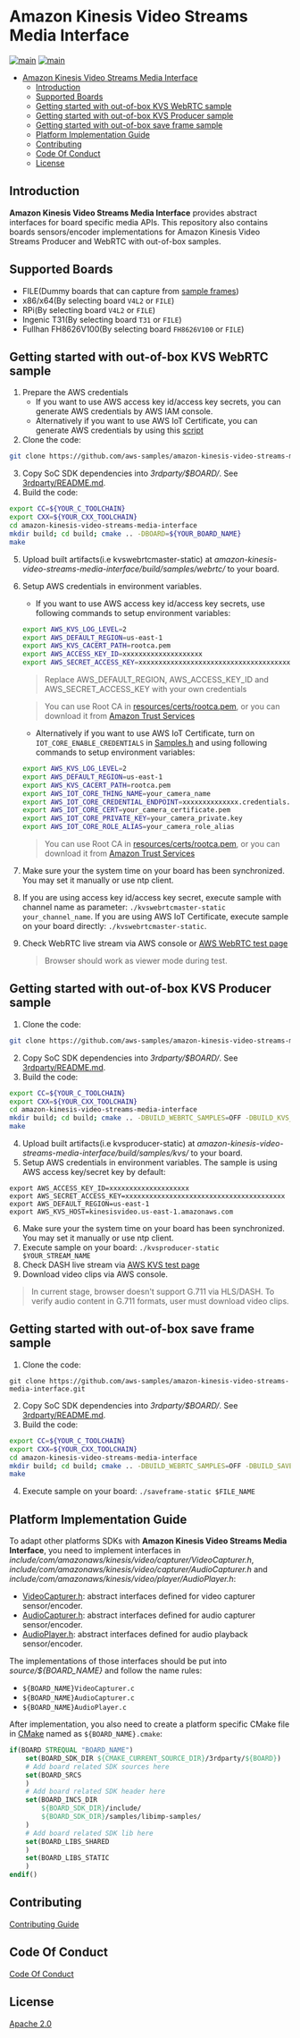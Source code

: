 # Amazon Kinesis Video Streams Media Interface

[![main](https://github.com/aws-samples/amazon-kinesis-video-streams-media-interface/actions/workflows/main.yml/badge.svg)](https://github.com/aws-samples/amazon-kinesis-video-streams-media-interface/actions/workflows/main.yml)
[![main](https://github.com/aws-samples/amazon-kinesis-video-streams-media-interface/actions/workflows/develop.yml/badge.svg)](https://github.com/aws-samples/amazon-kinesis-video-streams-media-interface/actions/workflows/develop.yml)

- [Amazon Kinesis Video Streams Media Interface](#amazon-kinesis-video-streams-media-interface)
  - [Introduction](#introduction)
  - [Supported Boards](#supported-boards)
  - [Getting started with out-of-box KVS WebRTC sample](#getting-started-with-out-of-box-kvs-webrtc-sample)
  - [Getting started with out-of-box KVS Producer sample](#getting-started-with-out-of-box-kvs-producer-sample)
  - [Getting started with out-of-box save frame sample](#getting-started-with-out-of-box-save-frame-sample)
  - [Platform Implementation Guide](#platform-implementation-guide)
  - [Contributing](#contributing)
  - [Code Of Conduct](#code-of-conduct)
  - [License](#license)

## Introduction

**Amazon Kinesis Video Streams Media Interface** provides abstract interfaces for board specific media APIs. This repository also contains boards sensors/encoder implementations for Amazon Kinesis Video Streams Producer and WebRTC with out-of-box samples.

## Supported Boards

- FILE(Dummy boards that can capture from [sample frames](resources/frames/))
- x86/x64(By selecting board `V4L2` or `FILE`)
- RPi(By selecting board `V4L2` or `FILE`)
- Ingenic T31(By selecting board `T31` or `FILE`)
- Fullhan FH8626V100(By selecting board `FH8626V100` or `FILE`)

## Getting started with out-of-box KVS WebRTC sample

1. Prepare the AWS credentials
   - If you want to use AWS access key id/access key secrets, you can generate AWS credentials by AWS IAM console.
   - Alternatively if you want to use AWS IoT Certificate, you can generate AWS credentials by using this [script](https://github.com/awslabs/amazon-kinesis-video-streams-webrtc-sdk-c/blob/master/scripts/generate-iot-credential.sh)
2. Clone the code:
```bash
git clone https://github.com/aws-samples/amazon-kinesis-video-streams-media-interface.git
```
3. Copy SoC SDK dependencies into *3rdparty/$BOARD/*. See [3rdparty/README.md](3rdparty/README.md).
4. Build the code:
```bash
export CC=${YOUR_C_TOOLCHAIN}
export CXX=${YOUR_CXX_TOOLCHAIN}
cd amazon-kinesis-video-streams-media-interface
mkdir build; cd build; cmake .. -DBOARD=${YOUR_BOARD_NAME}
make
```
5. Upload built artifacts(i.e kvswebrtcmaster-static) at *amazon-kinesis-video-streams-media-interface/build/samples/webrtc/* to your board.
6. Setup AWS credentials in environment variables. 
    - If you want to use AWS access key id/access key secrets, use following commands to setup environment variables:
    ```bash
    export AWS_KVS_LOG_LEVEL=2
    export AWS_DEFAULT_REGION=us-east-1
    export AWS_KVS_CACERT_PATH=rootca.pem
    export AWS_ACCESS_KEY_ID=xxxxxxxxxxxxxxxxxxxx
    export AWS_SECRET_ACCESS_KEY=xxxxxxxxxxxxxxxxxxxxxxxxxxxxxxxxxxxxxxxx
    ```
    > Replace AWS_DEFAULT_REGION, AWS_ACCESS_KEY_ID and AWS_SECRET_ACCESS_KEY with your own credentials

    > You can use Root CA in [resources/certs/rootca.pem](resources/certs/rootca.pem), or you can download it from [Amazon Trust Services](https://www.amazontrust.com/repository/SFSRootCAG2.pem)
    - Alternatively if you want to use AWS IoT Certificate, turn on `IOT_CORE_ENABLE_CREDENTIALS` in [Samples.h](https://github.com/aws-samples/amazon-kinesis-video-streams-media-interface/blob/main/samples/webrtc/source/Samples.h#L67) and using following commands to setup environment variables:
    ```bash
    export AWS_KVS_LOG_LEVEL=2
    export AWS_DEFAULT_REGION=us-east-1
    export AWS_KVS_CACERT_PATH=rootca.pem
    export AWS_IOT_CORE_THING_NAME=your_camera_name
    export AWS_IOT_CORE_CREDENTIAL_ENDPOINT=xxxxxxxxxxxxxx.credentials.iot.us-east-1.amazonaws.com
    export AWS_IOT_CORE_CERT=your_camera_certificate.pem
    export AWS_IOT_CORE_PRIVATE_KEY=your_camera_private.key
    export AWS_IOT_CORE_ROLE_ALIAS=your_camera_role_alias
    ```
    > You can use Root CA in [resources/certs/rootca.pem](resources/certs/rootca.pem), or you can download it from [Amazon Trust Services](https://www.amazontrust.com/repository/SFSRootCAG2.pem)
7. Make sure your the system time on your board has been synchronized. You may set it manually or use ntp client.
8. If you are using access key id/access key secret, execute sample with channel name as parameter: `./kvswebrtcmaster-static your_channel_name`. If you are using AWS IoT Certificate, execute sample on your board directly: `./kvswebrtcmaster-static`. 
9. Check WebRTC live stream via AWS console or [AWS WebRTC test page](https://d3etpwtx4wgido.cloudfront.net/)
    > Browser should work as viewer mode during test.

## Getting started with out-of-box KVS Producer sample

1. Clone the code:
```bash
git clone https://github.com/aws-samples/amazon-kinesis-video-streams-media-interface.git
```
2. Copy SoC SDK dependencies into *3rdparty/$BOARD/*. See [3rdparty/README.md](3rdparty/README.md).
3. Build the code:
```bash
export CC=${YOUR_C_TOOLCHAIN}
export CXX=${YOUR_CXX_TOOLCHAIN}
cd amazon-kinesis-video-streams-media-interface
mkdir build; cd build; cmake .. -DBUILD_WEBRTC_SAMPLES=OFF -DBUILD_KVS_SAMPLES=ON -DBOARD=${YOUR_BOARD_NAME}
make
```
4. Upload built artifacts(i.e kvsproducer-static) at *amazon-kinesis-video-streams-media-interface/build/samples/kvs/* to your board.
5. Setup AWS credentials in environment variables. The sample is using AWS access key/secret key by default:
```
export AWS_ACCESS_KEY_ID=xxxxxxxxxxxxxxxxxxxx
export AWS_SECRET_ACCESS_KEY=xxxxxxxxxxxxxxxxxxxxxxxxxxxxxxxxxxxxxxxx
export AWS_DEFAULT_REGION=us-east-1
export AWS_KVS_HOST=kinesisvideo.us-east-1.amazonaws.com
```
6. Make sure your the system time on your board has been synchronized. You may set it manually or use ntp client.
7. Execute sample on your board: `./kvsproducer-static $YOUR_STREAM_NAME`
8. Check DASH live stream via [AWS KVS test page](https://aws-samples.github.io/amazon-kinesis-video-streams-media-viewer/)
9. Download video clips via AWS console.

> In current stage, browser doesn't support G.711 via HLS/DASH. To verify audio content in G.711 formats, user must download video clips.

## Getting started with out-of-box save frame sample

1. Clone the code:
```
git clone https://github.com/aws-samples/amazon-kinesis-video-streams-media-interface.git
```
2. Copy SoC SDK dependencies into *3rdparty/$BOARD/*. See [3rdparty/README.md](3rdparty/README.md).
3. Build the code:
```bash
export CC=${YOUR_C_TOOLCHAIN}
export CXX=${YOUR_CXX_TOOLCHAIN}
cd amazon-kinesis-video-streams-media-interface
mkdir build; cd build; cmake .. -DBUILD_WEBRTC_SAMPLES=OFF -DBUILD_SAVE_FRAME_SAMPLES=ON -DBOARD=${YOUR_BOARD_NAME}
make
```
4. Execute sample on your board: `./saveframe-static $FILE_NAME`

## Platform Implementation Guide

To adapt other platforms SDKs with **Amazon Kinesis Video Streams Media Interface**, you need to implement interfaces in *include/com/amazonaws/kinesis/video/capturer/VideoCapturer.h*, *include/com/amazonaws/kinesis/video/capturer/AudioCapturer.h* and *include/com/amazonaws/kinesis/video/player/AudioPlayer.h*:

- [VideoCapturer.h](include/com/amazonaws/kinesis/video/capturer/VideoCapturer.h): abstract interfaces defined for video capturer sensor/encoder.
- [AudioCapturer.h](include/com/amazonaws/kinesis/video/capturer/AudioCapturer.h): abstract interfaces defined for audio capturer sensor/encoder.
- [AudioPlayer.h](include/com/amazonaws/kinesis/video/player/AudioPlayer.h): abstract interfaces defined for audio playback sensor/encoder.

The implementations of those interfaces should be put into *source/${BOARD_NAME}* and follow the name rules:
- `${BOARD_NAME}VideoCapturer.c`
- `${BOARD_NAME}AudioCapturer.c`
- `${BOARD_NAME}AudioPlayer.c`

After implementation, you also need to create a platform specific CMake file in [CMake](https://github.com/awslabs/amazon-kinesis-video-streams-webrtc-sdk-c/tree/master/CMake) named as `${BOARD_NAME}.cmake`:
```cmake
if(BOARD STREQUAL "BOARD_NAME")
    set(BOARD_SDK_DIR ${CMAKE_CURRENT_SOURCE_DIR}/3rdparty/${BOARD})
    # Add board related SDK sources here
    set(BOARD_SRCS
    )
    # Add board related SDK header here
    set(BOARD_INCS_DIR
        ${BOARD_SDK_DIR}/include/
        ${BOARD_SDK_DIR}/samples/libimp-samples/
    )
    # Add board related SDK lib here
    set(BOARD_LIBS_SHARED
    )
    set(BOARD_LIBS_STATIC
    )
endif()

```

## Contributing

[Contributing Guide](CONTRIBUTING.md)

## Code Of Conduct

[Code Of Conduct](CODE_OF_CONDUCT.md)

## License

[Apache 2.0](LICENSE)
